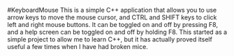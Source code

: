 #KeyboardMouse
This is a simple C++ application that allows you to use arrow keys to move the mouse cursor, and CTRL and SHIFT keys to click left and right mouse buttons. It can be toggled on and off by pressing F8, and a help screen can be toggled on and off by holding F8. This started as a simple project to allow me to learn C++, but it has actually proved itself useful a few times when I have had broken mice.
